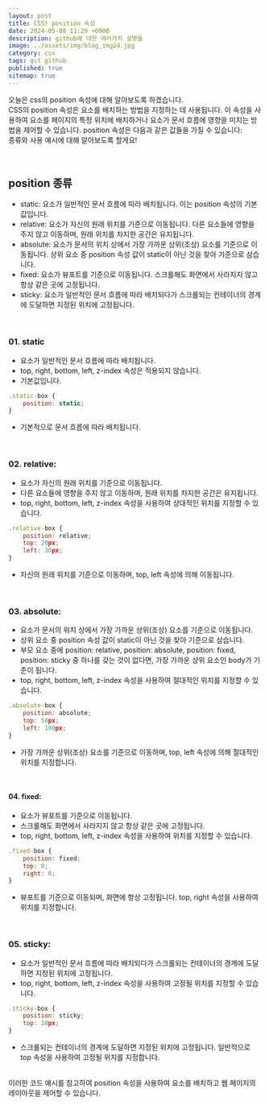 ```yaml
---
layout: post
title: CSS) position 속성
date: 2024-05-08 11:29 +0900
description: github에 대한 여러가지 설명들
image: ../assets/img/blog_img24.jpg
category: css
tags: git github
published: true
sitemap: true
---
```


오늘은 css의 position 속성에 대해 알아보도록 하겠습니다.   
CSS의 position 속성은 요소를 배치하는 방법을 지정하는 데 사용됩니다. 이 속성을 사용하여 요소를 페이지의 특정 위치에 배치하거나 요소가 문서 흐름에 영향을 미치는 방법을 제어할 수 있습니다. position 속성은 다음과 같은 값들을 가질 수 있습니다:    
종류와 사용 예시에 대해 알아보도록 할게요!

<br>

## position 종류
- static: 요소가 일반적인 문서 흐름에 따라 배치됩니다. 이는 position 속성의 기본 값입니다.
- relative: 요소가 자신의 원래 위치를 기준으로 이동됩니다. 다른 요소들에 영향을 주지 않고 이동하며, 원래 위치를 차지한 공간은 유지됩니다.
- absolute: 요소가 문서의 위치 상에서 가장 가까운 상위(조상) 요소를 기준으로 이동됩니다. 상위 요소 중 position 속성 값이 static이 아닌 것을 찾아 기준으로 삼습니다.
- fixed: 요소가 뷰포트를 기준으로 이동됩니다. 스크롤해도 화면에서 사라지지 않고 항상 같은 곳에 고정됩니다.
- sticky: 요소가 일반적인 문서 흐름에 따라 배치되다가 스크롤되는 컨테이너의 경계에 도달하면 지정된 위치에 고정됩니다.

<br>

### 01. static
- 요소가 일반적인 문서 흐름에 따라 배치됩니다.
- top, right, bottom, left, z-index 속성은 적용되지 않습니다.
- 기본값입니다.

````javascript
.static-box {
    position: static;
}
````
- 기본적으로 문서 흐름에 따라 배치됩니다.

<br>

### 02. relative:
- 요소가 자신의 원래 위치를 기준으로 이동됩니다.
- 다른 요소들에 영향을 주지 않고 이동하며, 원래 위치를 차지한 공간은 유지됩니다.
- top, right, bottom, left, z-index 속성을 사용하여 상대적인 위치를 지정할 수 있습니다.

````javascript
.relative-box {
    position: relative;
    top: 20px;
    left: 30px;
}

````
- 자신의 원래 위치를 기준으로 이동하며, top, left 속성에 의해 이동됩니다.

<br>

### 03. absolute:
- 요소가 문서의 위치 상에서 가장 가까운 상위(조상) 요소를 기준으로 이동됩니다.
- 상위 요소 중 position 속성 값이 static이 아닌 것을 찾아 기준으로 삼습니다.
- 부모 요소 중에 position: relative, position: absolute, position: fixed, position: sticky 중 하나를 갖는 것이 없다면, 가장 가까운 상위 요소인 body가 기준이 됩니다.
- top, right, bottom, left, z-index 속성을 사용하여 절대적인 위치를 지정할 수 있습니다.

````javascript
.absolute-box {
    position: absolute;
    top: 50px;
    left: 100px;
}

````
- 가장 가까운 상위(조상) 요소를 기준으로 이동하며, top, left 속성에 의해 절대적인 위치를 지정합니다.

<br>

#### 04. fixed:
- 요소가 뷰포트를 기준으로 이동됩니다.
- 스크롤해도 화면에서 사라지지 않고 항상 같은 곳에 고정됩니다.
- top, right, bottom, left, z-index 속성을 사용하여 위치를 지정할 수 있습니다.

````javascript
.fixed-box {
    position: fixed;
    top: 0;
    right: 0;
}

````
- 뷰포트를 기준으로 이동되며, 화면에 항상 고정됩니다. top, right 속성을 사용하여 위치를 지정합니다.

<br>

### 05. sticky:
- 요소가 일반적인 문서 흐름에 따라 배치되다가 스크롤되는 컨테이너의 경계에 도달하면 지정된 위치에 고정됩니다.
- top, right, bottom, left, z-index 속성을 사용하여 고정될 위치를 지정할 수 있습니다.

````javascript
.sticky-box {
    position: sticky;
    top: 10px;
}

````
- 스크롤되는 컨테이너의 경계에 도달하면 지정된 위치에 고정됩니다. 일반적으로 top 속성을 사용하여 고정될 위치를 지정합니다.

<br>
이러한 코드 예시를 참고하여 position 속성을 사용하여 요소를 배치하고 웹 페이지의 레이아웃을 제어할 수 있습니다.